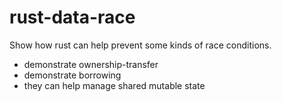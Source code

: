 # rust-data-race

Show how rust can help prevent some kinds of race conditions.

- demonstrate ownership-transfer
- demonstrate borrowing
- they can help manage shared mutable state


